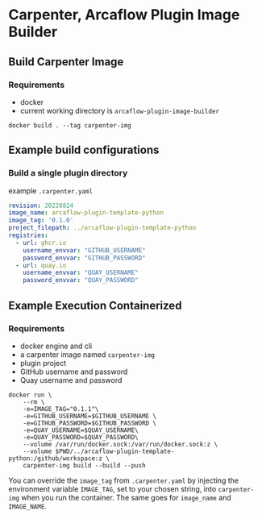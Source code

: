# Carpenter, Arcaflow Plugin Image Builder

## Build Carpenter Image

### Requirements

* docker
* current working directory is `arcaflow-plugin-image-builder`

```shell
docker build . --tag carpenter-img
```

## Example build configurations

### Build a single plugin directory

example `.carpenter.yaml`
```yaml
revision: 20220824
image_name: arcaflow-plugin-template-python
image_tag: '0.1.0'
project_filepath: ../arcaflow-plugin-template-python
registries:
  - url: ghcr.io
    username_envvar: "GITHUB_USERNAME"
    password_envvar: "GITHUB_PASSWORD"
  - url: quay.io
    username_envvar: "QUAY_USERNAME"
    password_envvar: "QUAY_PASSWORD"
```

## Example Execution Containerized

### Requirements

* docker engine and cli
* a carpenter image named `carpenter-img`
* plugin project
* GitHub username and password
* Quay username and password

```shell
docker run \
    --rm \
    -e=IMAGE_TAG="0.1.1"\
    -e=GITHUB_USERNAME=$GITHUB_USERNAME \
    -e=GITHUB_PASSWORD=$GITHUB_PASSWORD \
    -e=QUAY_USERNAME=$QUAY_USERNAME\
    -e=QUAY_PASSWORD=$QUAY_PASSWORD\
    --volume /var/run/docker.sock:/var/run/docker.sock:z \
    --volume $PWD/../arcaflow-plugin-template-python:/github/workspace:z \
    carpenter-img build --build --push
```

You can override the `image_tag` from `.carpenter.yaml` by injecting the
environment variable `IMAGE_TAG`, set to your chosen string, into
`carpenter-img` when you run the container. The same goes for `image_name`
and `IMAGE_NAME`.